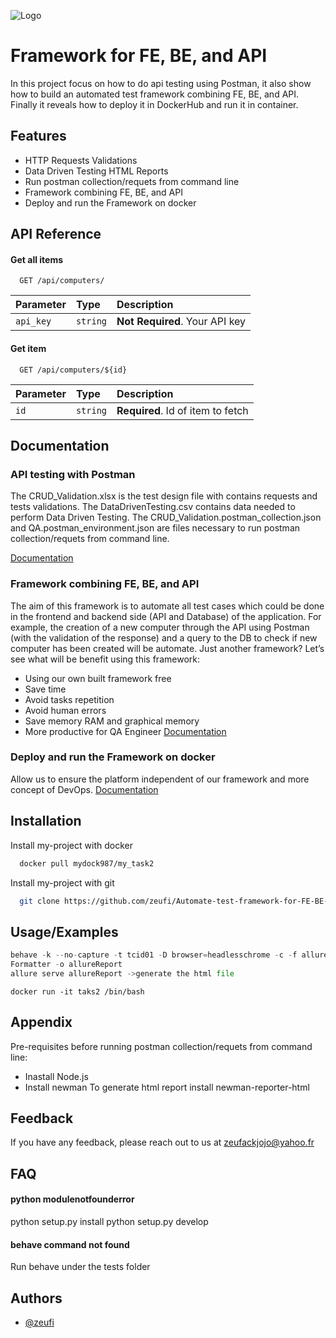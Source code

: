 
![Logo](https://pngtree.com/so/25d)


# Framework for FE, BE, and API

In this project focus on how to do api testing using Postman, it also show how to build an automated test framework combining FE, BE, and API. Finally it reveals how to deploy it in DockerHub and run it in container.
 


## Features

- HTTP Requests Validations
- Data Driven Testing HTML Reports
- Run postman collection/requets from command line
- Framework combining FE, BE, and API
- Deploy and run the Framework on docker


## API Reference

#### Get all items

```http
  GET /api/computers/
```

| Parameter | Type     | Description                |
| :-------- | :------- | :------------------------- |
| `api_key` | `string` | **Not Required**. Your API key |

#### Get item

```http
  GET /api/computers/${id}
```

| Parameter | Type     | Description                       |
| :-------- | :------- | :-------------------------------- |
| `id`      | `string` | **Required**. Id of item to fetch |



## Documentation
### API testing with Postman
The CRUD_Validation.xlsx is the test design file with contains requests and tests validations. The DataDrivenTesting.csv contains data needed to perform Data Driven Testing.
The CRUD_Validation.postman_collection.json and QA.postman_environment.json are files necessary to run postman collection/requets from command line.

[Documentation](https://teamjojo.postman.co/workspace/Task2~68c91dcd-d20c-4284-9e4e-c4b3e6ad370c/documentation/7804417-a7d7f29d-759d-4e90-830b-c91a53f95ba6)
### Framework combining FE, BE, and API
The aim of this framework is to automate all test cases which could be done in the frontend and backend side (API and Database) of the application. For example, the creation of a new computer through the API using Postman (with the validation of the response) and a query to the DB to check if new computer has been created will be automate.
Just another framework? Let’s see what will be benefit using this framework:
-	Using our own built framework free
-	Save time 
-	Avoid tasks repetition
-	Avoid human errors 
-	Save memory RAM and graphical memory
-	More productive for QA Engineer
[Documentation](https://behave.readthedocs.io/en/stable/behave.html)
### Deploy and run the Framework on docker
Allow us to ensure the platform independent of our framework and more concept of DevOps.
[Documentation](https://www.docker.com/)



## Installation

Install my-project with docker
```bash
  docker pull mydock987/my_task2
```

Install my-project with git
```bash
  git clone https://github.com/zeufi/Automate-test-framework-for-FE-BE-and-API-.git
```
    
## Usage/Examples

```python
behave -k --no-capture -t tcid01 -D browser=headlesschrome -c -f allure_behave.formatter:Allure
Formatter -o allureReport
allure serve allureReport ->generate the html file
```
```docker
docker run -it taks2 /bin/bash
```



## Appendix

Pre-requisites before running postman collection/requets from command line:
- Inastall Node.js
- Install newman
To generate html report install newman-reporter-html



## Feedback

If you have any feedback, please reach out to us at zeufackjojo@yahoo.fr


## FAQ

#### python modulenotfounderror

python setup.py install
python setup.py develop

#### behave command not found

Run behave under the tests folder


## Authors

- [@zeufi](https://www.github.com/octokatherine)

